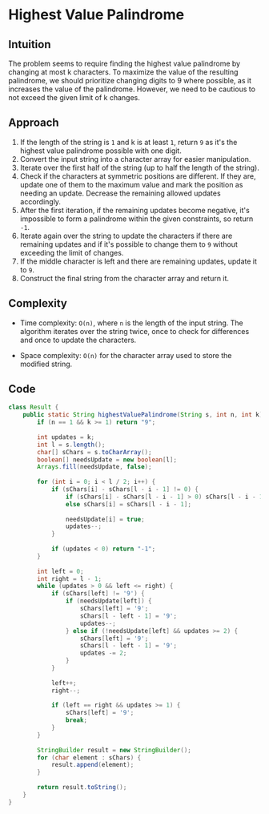 # Highest Value Palindrome

## Intuition

The problem seems to require finding the highest value palindrome by changing at most k characters. To maximize the value of the resulting palindrome, we should prioritize changing digits to 9 where possible, as it increases the value of the palindrome. However, we need to be cautious to not exceed the given limit of k changes.

## Approach

1. If the length of the string is `1` and k is at least `1`, return `9` as it's the highest value palindrome possible with one digit.
2. Convert the input string into a character array for easier manipulation.
3. Iterate over the first half of the string (up to half the length of the string).
4. Check if the characters at symmetric positions are different. If they are, update one of them to the maximum value and mark the position as needing an update. Decrease the remaining allowed updates accordingly.
5. After the first iteration, if the remaining updates become negative, it's impossible to form a palindrome within the given constraints, so return `-1`.
6. Iterate again over the string to update the characters if there are remaining updates and if it's possible to change them to `9` without exceeding the limit of changes.
7. If the middle character is left and there are remaining updates, update it to `9`.
8. Construct the final string from the character array and return it.

## Complexity

- Time complexity: `O(n)`, where `n` is the length of the input string. The algorithm iterates over the string twice, once to check for differences and once to update the characters.

- Space complexity: `O(n)` for the character array used to store the modified string.

## Code

```java
class Result {
    public static String highestValuePalindrome(String s, int n, int k) {
        if (n == 1 && k >= 1) return "9";
        
        int updates = k;
        int l = s.length();
        char[] sChars = s.toCharArray();
        boolean[] needsUpdate = new boolean[l];
        Arrays.fill(needsUpdate, false);
        
        for (int i = 0; i < l / 2; i++) {
            if (sChars[i] - sChars[l - i - 1] != 0) {
                if (sChars[i] - sChars[l - i - 1] > 0) sChars[l - i - 1] = sChars[i];
                else sChars[i] = sChars[l - i - 1];
                
                needsUpdate[i] = true;
                updates--;
            }
            
            if (updates < 0) return "-1";
        }
        
        int left = 0;
        int right = l - 1;
        while (updates > 0 && left <= right) {
            if (sChars[left] != '9') {
                if (needsUpdate[left]) {
                    sChars[left] = '9';
                    sChars[l - left - 1] = '9';
                    updates--;
                } else if (!needsUpdate[left] && updates >= 2) {
                    sChars[left] = '9';
                    sChars[l - left - 1] = '9';
                    updates -= 2;
                }
            }
            
            left++;
            right--;
            
            if (left == right && updates >= 1) {
                sChars[left] = '9';
                break;
            }
        }
        
        StringBuilder result = new StringBuilder();
        for (char element : sChars) {
            result.append(element);
        }
        
        return result.toString();
    }
}
```

